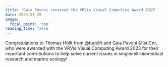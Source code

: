 ```yaml
---
title: "Gaia Pavoni received the VRVis Visual Computing Award 2023"
date: 2023-01-20
image:
  focal_point: 'top'
reading_time: false
---
```


Congratulations to Thomas Höllt from @tudelft and Gaia Pavoni @IstiCnr, who were awarded with the VRVis Visual Computing Award 2023 for their important contributions to help solve current issues in singlecell-biomedical research and marine ecology!
